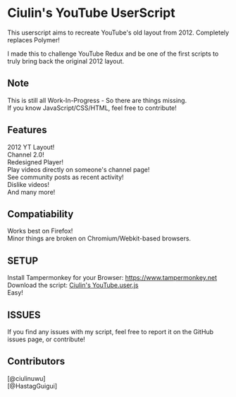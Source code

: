 # Ciulin's YouTube UserScript
This userscript aims to recreate YouTube's old layout from 2012.
Completely replaces Polymer!

I made this to challenge YouTube Redux and be one of the first scripts to truly bring back the original 2012 layout.


## Note
This is still all Work-In-Progress - So there are things missing.</br>
If you know JavaScript/CSS/HTML, feel free to contribute!

## Features
2012 YT Layout!<br/>
Channel 2.0!<br/>
Redesigned Player!<br/>
Play videos directly on someone's channel page!<br/>
See community posts as recent activity!<br/>
Dislike videos!<br/>
And many more!<br/>

## Compatiability
Works best on Firefox!<br/>
Minor things are broken on Chromium/Webkit-based browsers.

## SETUP

Install Tampermonkey for your Browser: https://www.tampermonkey.net<br/>
Download the script: [Ciulin's YouTube.user.js](https://github.com/ciulinuwu/ciulin-s-youtube/raw/main/Ciulin's%20YouTube.user.js)<br/>
Easy!

## ISSUES
If you find any issues with my script, feel free to report it on the GitHub issues page, or contribute!<br/>

## Contributors
[@ciulinuwu]<br/>
[@HastagGuigui]<br/>
